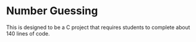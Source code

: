 # Number Guessing

This is designed to be a C project that requires students to complete about 140 lines of code. 